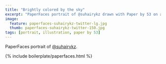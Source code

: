 ```yaml
---
title: "Brightly colored by the sky"
excerpt: "PaperFaces portrait of @suhairykz drawn with Paper by 53 on an iPad."
image: 
  feature: paperfaces-suhairykz-twitter-lg.jpg
  thumb: paperfaces-suhairykz-twitter-150.jpg
tags: [portrait, illustration, paper by 53]
---
```


PaperFaces portrait of [@suhairykz](http://twitter.com/suhairykz).

{% include boilerplate/paperfaces.html %}